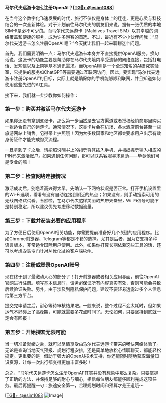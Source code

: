**马尔代夫远游卡怎么注册OpenAI？[[TG💪+ @esim1088](https://t.me/s/esim1088)]**

在当今这个数字化飞速发展的时代，旅行不仅仅是身体上的迁徙，更是心灵与科技结合的一次全新体验。对于计划前往马尔代夫的朋友们来说，拥有一张优质的本地SIM卡是必不可少的。而马尔代夫远游卡（Maldives Travel SIM）以其卓越的网络覆盖和便捷的服务，成为许多游客的首选。不过，最近有不少小伙伴问我：“马尔代夫远游卡怎么注册OpenAI呢？”今天就让我们一起来聊聊这个问题。

首先，我们需要明确一点：马尔代夫远游卡本身并不直接提供OpenAI服务。换句话说，这张卡的功能主要是帮助你在马尔代夫境内享受流畅的网络连接，包括打电话、发短信以及上网等基本通讯需求。而OpenAI则是一个全球知名的AI研究实验室，它提供的服务如ChatGPT等需要通过互联网访问。因此，要实现“马尔代夫远游卡注册OpenAI”的目标，实际上就是确保你的手机能够顺利联网，并且知道如何使用这些先进的AI工具。

接下来，我们就一步步教你如何操作：

### 第一步：购买并激活马尔代夫远游卡

如果你还没有拿到这张卡，那么第一步当然是去官方渠道或者授权经销商那里购买一张适合自己的远游卡。通常情况下，这类卡片会在机场、各大酒店前台甚至一些旅游网站上销售。记得带上护照哦！因为大多数国家和地区都会要求用户出示有效身份证件才能完成购买流程。

一旦拿到了卡之后，请按照说明书上的指示将其插入手机，并根据提示输入相应的PIN码来激活账户。如果遇到任何问题，都可以联系客服寻求帮助——毕竟他们可是专业的嘛！

### 第二步：检查网络连接情况

激活成功后，别急着高兴得太早，先确认一下网络状况是否正常。打开手机设置里的Wi-Fi选项，看看有没有自动连接到附近的热点；如果没有，则手动搜索可用的无线网络试试看。当然啦，在马尔代夫这样美丽的热带天堂里，Wi-Fi信号可能不是特别稳定，所以建议优先考虑移动数据流量。

### 第三步：下载并安装必要的应用程序

为了方便日后使用OpenAI相关功能，你需要提前准备好几个关键的应用程序。比如Chrome浏览器、Telegram等都是不错的选择。尤其是后者，因为它支持多种语言版本，非常适合国际用户使用。此外，如果你打算长期依赖这些工具的话，还可以考虑安装专门针对AI优化过的客户端软件。

### 第四步：注册或登录OpenAI账号

现在终于到了最激动人心的部分了！打开浏览器或者相关应用界面，前往OpenAI官网进行注册。填写基本信息时，请务必保证所有内容真实有效，否则可能会导致后续验证失败。另外，由于涉及到隐私保护问题，建议不要轻易透露过多个人信息给第三方平台。

提交完申请之后，耐心等待审核结果吧。一般来说，整个过程不会太耗时，但如果运气不好碰上了高峰期，可能就需要多花点时间了。无论如何，只要坚持到底就一定会有回报！

### 第五步：开始探索无限可能

当一切准备就绪之后，就可以尽情享受由马尔代夫远游卡带来的畅快网络体验了。无论是查询当地天气预报、规划行程安排，还是简单地放松心情聊聊天，都能轻松搞定。更重要的是，借助于强大的OpenAI技术支持，你还能随时随地获取海量知识资源，让每一次出行都变得更加丰富多彩！

总之，“马尔代夫远游卡怎么注册OpenAI”其实并没有想象中那么复杂。只要掌握了正确的方法，并保持足够的耐心与细心，相信每位朋友都能够顺利完成这项任务。最后再提醒一句：旅途安全第一，合理规划时间和预算才是王道哦～

[[TG💪+ @esim1088](https://t.me/s/esim1088) ![Image](https://i.postimg.cc/4NQfJmqS/Snipaste-2025-05-13-00-14-12.png)]